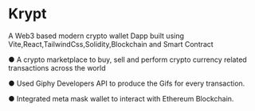 # Krypt
A Web3 based modern crypto wallet Dapp built using Vite,React,TailwindCss,Solidity,Blockchain and Smart Contract

● A crypto marketplace to buy, sell and perform crypto currency related transactions across the world 

● Used Giphy Developers API to produce the Gifs for every transaction.

● Integrated meta mask wallet to interact with Ethereum Blockchain.
